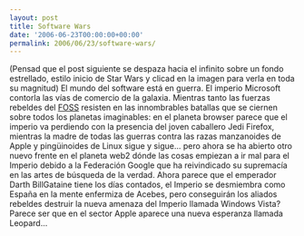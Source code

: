 ```yaml
---
layout: post
title: Software Wars
date: '2006-06-23T00:00:00+00:00'
permalink: 2006/06/23/software-wars/
---
```

(Pensad que el post siguiente se despaza hacia el infinito sobre un fondo estrellado, estilo inicio de Star Wars y clicad en la imagen para verla en toda su magnitud)
El mundo del software está en guerra. El imperio Microsoft contorla las vías de comercio de la galaxia. Mientras tanto las fuerzas rebeldes del <a href="http://en.wikipedia.org/wiki/FOSS">FOSS</a> resisten en las innombrables batallas que se ciernen sobre todos los planetas imaginables: en el planeta browser parece que el imperio va perdiendo con la presencia del joven caballero Jedi Firefox, mientras la madre de todas las guerras contra las razas manzanoides de Apple y pingüinoides de Linux sigue y sigue... pero ahora se ha abierto otro nuevo frente en el planeta web2 dónde las cosas empiezan a ir mal para el Imperio debido a la Federación Google que ha reivindicado su supremacía en las artes de búsqueda de la verdad.
Ahora parece que el emperador Darth BillGataine tiene los días contados, el Imperio se desmiembra como España en la mente enfermiza de Acebes, pero conseguirán los aliados rebeldes destruir la nueva amenaza del Imperio llamada Windows Vista? Parece ser que en el sector Apple aparece una nueva esperanza llamada Leopard...

<a href="http://mshiltonj.com/software_wars/current/"><img style="display:block; margin:0px auto 10px; text-align:center;cursor:pointer; cursor:hand;" src="http://photos1.blogger.com/blogger/6639/1972/1600/software.png" border="0" alt="" /></a>
